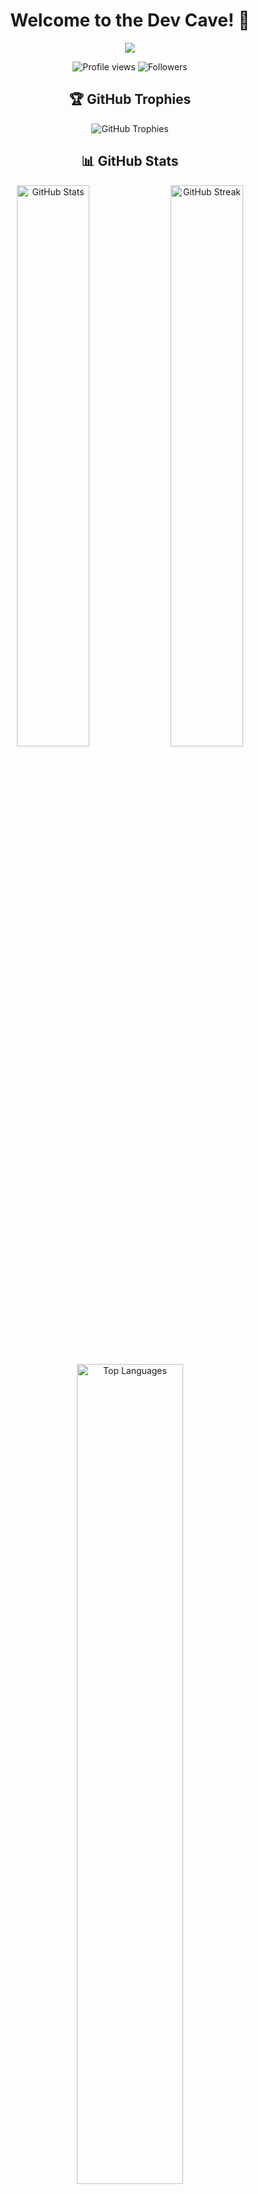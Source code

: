 <h1 align="center">Welcome to the Dev Cave! 👋</h1>

<p align="center">
  <img src="https://readme-typing-svg.herokuapp.com/?lines=Full-stack+Developer;Always+learning+new+things&font=Fira%20Code&center=true&width=380&height=50">
</p>

<p align="center">
  <img src="https://komarev.com/ghpvc/?username=Cosmin-Hodor&color=blueviolet" alt="Profile views" />
  <img src="https://img.shields.io/github/followers/Cosmin-Hodor?label=Followers" alt="Followers" />
</p>

<h2 align="center">🏆 GitHub Trophies</h2>
<p align="center">
  <img src="https://github-profile-trophy.vercel.app/?username=Cosmin-Hodor&theme=nord&column=7" alt="GitHub Trophies" />
</p>

<h2 align="center">📊 GitHub Stats</h2>
<p align="center">
  <img src="https://github-readme-stats.vercel.app/api?username=Cosmin-Hodor&show_icons=true&theme=react" alt="GitHub Stats" width="48%" />
  <img src="https://github-readme-streak-stats.herokuapp.com/?user=Cosmin-Hodor&theme=react" alt="GitHub Streak" width="48%" />
</p>

<p align="center">
  <img src="https://github-readme-stats.vercel.app/api/top-langs/?username=Cosmin-Hodor&layout=compact&theme=react" alt="Top Languages" width="58%" />
</p>

<h2 align="center">🚀 Tech Stack</h2>
<p align="center">
  <img src="https://skillicons.dev/icons?i=react,angular,express,mongodb,js,ts,html,css,nodejs,python,git" alt="Tech Stack" />
</p>

<h2 align="center">📈 Contribution Graph</h2>
<p align="center">
  <img src="https://github-readme-activity-graph.vercel.app/graph?username=Cosmin-Hodor&theme=react-dark" alt="Contribution Graph" width="100%" />
</p>

<h2 align="center">🎵 Now Playing</h2>
<p align="center">
  <img src="https://novatorem.vercel.app/api/spotify" alt="Spotify Now Playing" width="350" />
</p>

<h2 align="center">💡 A Quote</h2>
<p align="center">
  <img src="https://quotes-github-readme.vercel.app/api?type=horizontal&theme=dark" alt="Random Dev Quote" />
</p>

<h2 align="center">😄 Random Dev Meme</h2>
<p align="center">
  <img src='https://randommemer.com/' title="Meme" alt="Please refresh the page if the meme doesn't show up." height="300" />
</p>

<p align="center">
  <img src="https://github.com/Cosmin-Hodor/Cosmin-Hodor/blob/output/github-contribution-grid-snake.svg" alt="Snake animation" />
</p>
